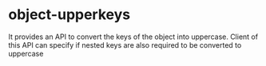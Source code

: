 # object-upperkeys
It provides an API to convert the keys of the object into uppercase. Client of this API can specify if nested keys are also required to be converted to uppercase
